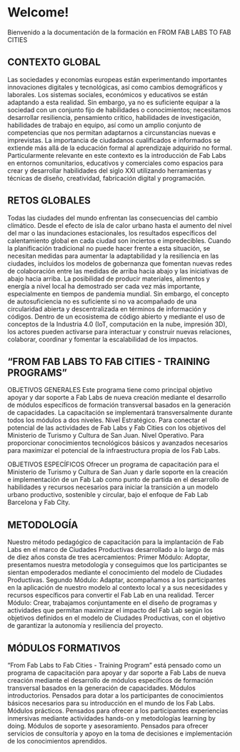 # Welcome!

Bienvenido a la documentación de la formación en FROM FAB LABS TO FAB CITIES

## CONTEXTO GLOBAL
Las sociedades y economías europeas están experimentando importantes innovaciones digitales y tecnológicas, así como cambios demográficos y laborales.
Los sistemas sociales, económicos y educativos se están adaptando a esta realidad. Sin embargo, ya no es suficiente equipar a la sociedad con un conjunto fijo de habilidades o conocimientos; necesitamos desarrollar resiliencia, pensamiento crítico, habilidades de investigación, habilidades de trabajo en equipo, así como un amplio conjunto de competencias que nos permitan adaptarnos a circunstancias nuevas e imprevistas. La importancia de ciudadanos cualificados e informados se extiende más allá de la educación formal al aprendizaje adquirido no formal.
Particularmente relevante en este contexto es la introducción de Fab Labs en entornos comunitarios, educativos y comerciales como espacios para crear y desarrollar habilidades del siglo XXI utilizando herramientas y técnicas de diseño, creatividad, fabricación digital y programación.

## RETOS GLOBALES
Todas las ciudades del mundo enfrentan las consecuencias del cambio climático. Desde el efecto de isla de calor urbano hasta el aumento del nivel del mar o las inundaciones estacionales, los resultados específicos del calentamiento global en cada ciudad son inciertos e impredecibles. Cuando la planificación tradicional no puede hacer frente a esta situación, se necesitan medidas para aumentar la adaptabilidad y la resiliencia en las ciudades, incluidos los modelos de gobernanza que fomentan nuevas redes de colaboración entre las medidas de arriba hacia abajo y las iniciativas de abajo hacia arriba.
La posibilidad de producir materiales, alimentos y energía a nivel local ha demostrado ser cada vez más importante, especialmente en tiempos de pandemia mundial. Sin embargo, el concepto de autosuficiencia no es suficiente si no va acompañado de una circularidad abierta y descentralizada en términos de información y códigos.
Dentro de un ecosistema de código abierto y mediante el uso de conceptos de la Industria 4.0 (IoT, computación en la nube, impresión 3D), los actores pueden activarse para interactuar y construir nuevas relaciones, colaborar, coordinar y fomentar la escalabilidad de los impactos.

## “FROM FAB LABS TO FAB CITIES - TRAINING PROGRAMS”
OBJETIVOS GENERALES
Este programa tiene como principal objetivo apoyar y dar soporte a Fab Labs de nueva creación mediante el desarrollo de módulos específicos de formación transversal basados en la generación de capacidades.
La capacitación se implementará transversalmente durante todos los módulos a dos niveles.
Nivel Estratégico. Para conectar el potencial de las actividades de Fab Labs y Fab Cities con los objetivos del Ministerio de Turismo y Cultura de San Juan.
Nivel Operativo. Para proporcionar conocimientos tecnológicos básicos y avanzados  necesarios para maximizar el potencial de la infraestructura propia de los Fab Labs.


OBJETIVOS ESPECÍFICOS
Ofrecer un programa de capacitación para el Ministerio de Turismo y Cultura de San Juan y darle soporte en la creación e implementación de un Fab Lab como punto de partida en el desarrollo de habilidades y recursos necesarios para iniciar la transición a un modelo urbano productivo, sostenible y circular, bajo el enfoque de Fab Lab Barcelona y Fab City.

## METODOLOGÍA
Nuestro método pedagógico de capacitación para la implantación de Fab Labs en el marco de Ciudades Productivas desarrollado a lo largo de más de diez años consta de tres acercamientos:
Primer Módulo: Adoptar, presentamos nuestra metodología y conseguimos que los participantes se sientan empoderados mediante el conocimiento del modelo de Ciudades Productivas.
Segundo Módulo: Adaptar, acompañamos a los participantes en la aplicación de nuestro modelo al contexto local y a sus necesidades y recursos específicos para convertir el Fab Lab en una realidad.
Tercer Módulo: Crear, trabajamos conjuntamente en el diseño de programas y actividades que permitan maximizar el impacto del Fab Lab según los objetivos definidos en el modelo de Ciudades Productivas, con el objetivo de garantizar la autonomía y resiliencia del proyecto.



## MÓDULOS FORMATIVOS 
“From Fab Labs to Fab Cities - Training Program” está pensado como un programa de capacitación para apoyar y dar soporte a Fab Labs de nueva creación mediante el desarrollo de módulos específicos de formación transversal basados en la generación de capacidades.
Módulos introductorios. Pensados para dotar a los participantes de conocimientos básicos necesarios para su introducción en el mundo de los Fab Labs.
Módulos prácticos. Pensados para ofrecer a los participantes experiencias inmersivas mediante actividades hands-on y metodologías learning by doing.
Módulos de soporte y asesoramiento. Pensados para ofrecer servicios de consultoría y apoyo en la toma de decisiones e implementación de los conocimientos aprendidos.
